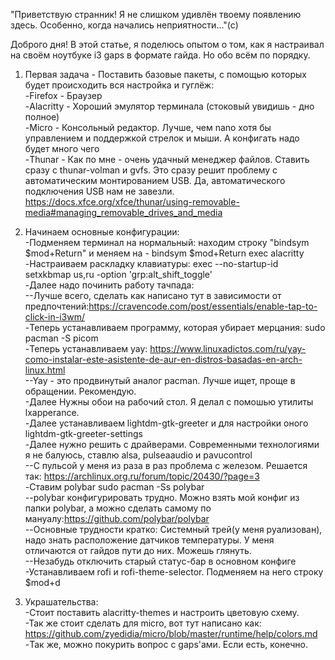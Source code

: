 "Приветствую странник! Я не слишком удивлён твоему появлению здесь. Особенно, когда начались неприятности..."(с)


Доброго дня! В этой статье, я поделюсь опытом о том, как я настраивал на своём ноутбуке i3 gaps в формате гайда. Но обо всём по порядку.

1. Первая задача - Поставить базовые пакеты, с помощью которых будет происходить вся настройка и гуглёж:<br>
-Firefox - Браузер<br>
-Alacritty - Хороший эмулятор терминала (стоковый увидишь - дно полное)<br>
-Micro - Консольный редактор. Лучше, чем nano хотя бы управлением и поддержкой стрелок и мыши. А конфигать надо будет много чего<br>
-Thunar - Как по мне - очень удачный менеджер файлов. Ставить сразу с thunar-volman и gvfs. Это сразу решит проблему с автоматическим монтированием USB. Да, автоматического подключения USB нам не завезли. https://docs.xfce.org/xfce/thunar/using-removable-media#managing_removable_drives_and_media

2. Начинаем основные конфигурации:<br>
-Подменяем терминал на нормальный: находим строку "bindsym $mod+Return" и меняем на - bindsym $mod+Return exec alacritty<br>
-Настраиваем раскладку клавиатуры: exec --no-startup-id setxkbmap us,ru -option 'grp:alt_shift_toggle'<br>
-Далее надо починить работу тачпада: <br>
--Лучше всего, сделать как написано тут в зависимости от предпочтений:https://cravencode.com/post/essentials/enable-tap-to-click-in-i3wm/<br>
-Теперь устанавливаем программу, которая убирает мерцания: sudo pacman -S picom<br>
-Теперь устанавливаем yay: https://www.linuxadictos.com/ru/yay-como-instalar-este-asistente-de-aur-en-distros-basadas-en-arch-linux.html<br>
--Yay - это продвинутый аналог pacman. Лучше ищет, проще в обращении. Рекомендую.<br>
-Далее Нужны обои на рабочий стол. Я делал с помошью утилиты lxapperance.<br>
-Далее устанавливаем lightdm-gtk-greeter и для настройки оного lightdm-gtk-greeter-settings <br>
-Далее нужно решить с драйверами. Современными технологиями я не балуюсь, ставлю alsa, pulseaaudio и pavucontrol<br>
--C пульсой у меня из раза в раз проблема с железом. Решается так: https://archlinux.org.ru/forum/topic/20430/?page=3<br>
-Ставим polybar sudo pacman -Ss  polybar <br>
--polybar конфигурировать трудно. Можно взять мой конфиг из папки polybar, а можно сделать самому по мануалу:https://github.com/polybar/polybar<br>
--Основные трудности кратко: Системный трей(у меня руализован), надо знать расположение датчиков температуры. У меня отличаются от гайдов пути до них. Можешь глянуть.<br>
--Незабудь отключить старый статус-бар в основном конфиге<br>
-Устанавливаем rofi и rofi-theme-selector. Подменяем на него строку $mod+d<br>


3. Украшательства:<br>
-Стоит поставить alacritty-themes и настроить цветовую схему.<br>
-Так же стоит сделать для micro, вот тут написано как: https://github.com/zyedidia/micro/blob/master/runtime/help/colors.md<br>
-Так же, можно покурить вопрос с gaps'ами. Если есть, конечно.
